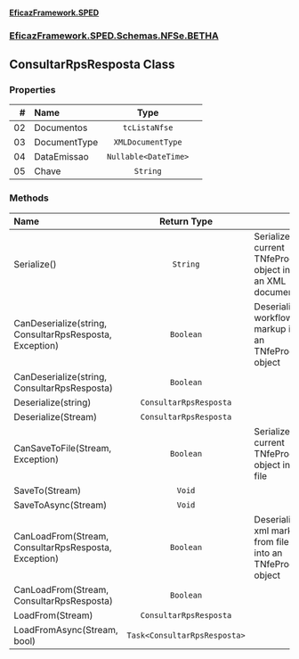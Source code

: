 #### [EficazFramework.SPED](EficazFrameworkSPED.md 'EficazFramework SPED')
### [EficazFramework.SPED.Schemas.NFSe.BETHA](EficazFramework.SPED.Schemas.NFSe.BETHA.md 'EficazFramework.SPED.Schemas.NFSe.BETHA')

## ConsultarRpsResposta Class
### Properties

| # | Name | Type | |
| ---: | :--- | :---: | :--- |
| 02 | Documentos | `tcListaNfse` |  |
| 03 | DocumentType | `XMLDocumentType` |  |
| 04 | DataEmissao | `Nullable<DateTime>` |  |
| 05 | Chave | `String` |  |
### Methods

| Name | Return Type | |
| :--- | :---: | :--- |
| Serialize() | `String` | Serializes current TNfeProc object into an XML document |
| CanDeserialize(string, ConsultarRpsResposta, Exception) | `Boolean` | Deserializes workflow markup into an TNfeProc object |
| CanDeserialize(string, ConsultarRpsResposta) | `Boolean` |  |
| Deserialize(string) | `ConsultarRpsResposta` |  |
| Deserialize(Stream) | `ConsultarRpsResposta` |  |
| CanSaveToFile(Stream, Exception) | `Boolean` | Serializes current TNfeProc object into file |
| SaveTo(Stream) | `Void` |  |
| SaveToAsync(Stream) | `Void` |  |
| CanLoadFrom(Stream, ConsultarRpsResposta, Exception) | `Boolean` | Deserializes xml markup from file into an TNfeProc object |
| CanLoadFrom(Stream, ConsultarRpsResposta) | `Boolean` |  |
| LoadFrom(Stream) | `ConsultarRpsResposta` |  |
| LoadFromAsync(Stream, bool) | `Task<ConsultarRpsResposta>` |  |
